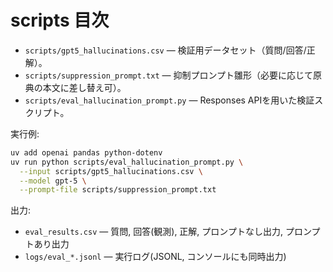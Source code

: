 # scripts 目次

- `scripts/gpt5_hallucinations.csv` — 検証用データセット（質問/回答/正解）。
- `scripts/suppression_prompt.txt` — 抑制プロンプト雛形（必要に応じて原典の本文に差し替え可）。
- `scripts/eval_hallucination_prompt.py` — Responses APIを用いた検証スクリプト。

実行例:

```bash
uv add openai pandas python-dotenv
uv run python scripts/eval_hallucination_prompt.py \
  --input scripts/gpt5_hallucinations.csv \
  --model gpt-5 \
  --prompt-file scripts/suppression_prompt.txt
```

出力:

- `eval_results.csv` — 質問, 回答(観測), 正解, プロンプトなし出力, プロンプトあり出力
- `logs/eval_*.jsonl` — 実行ログ(JSONL, コンソールにも同時出力)

